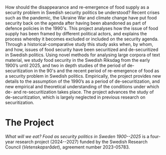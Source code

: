 How should the disappearance and re-emergence of food supply as a security problem in Swedish security
politics be understood? Recent crises such as the pandemic, the Ukraine War and climate change have put food
security back on the agenda after having been abandoned as part of defence policies in the 1990's. This project
analyses how the issue of food supply has been framed by different political actors, and explains the process
whereby it becomes excluded or included on the security agenda. Through a historical-comparative study this
study asks when, by whom, and how, issues of food security have been securitized and de-securitized in Swedish
politics. Using novel methods for analysing large corpora of text material, we study food security in the Swedish
Riksdag from the early 1900’s until 2025, and two in depth studies of the period of de-securitization in the 90's
and the recent period of re-emergence of food as a security problem in Swedish politics. Empirically, the project
provides new details to the assumption of the 1990’s as a period of de-securitization, and new empirical and
theoretical understanding of the conditions under which de- and re-securitization takes place. The project
advances the study of de-securitization, which is largely neglected in previous research on securitization.


# The Project

_What will we eat? Food as security politics in Sweden 1900--2025_ is a four-year research project (2024--2027) funded by the Swedish Research Council (_Vetenskapsrådet_), agreement number 2023-05783.

